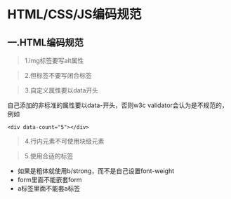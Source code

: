 # HTML/CSS/JS编码规范

## 一.HTML编码规范

>1.img标签要写alt属性

>2.但标签不要写闭合标签

>3.自定义属性要以data开头

自己添加的非标准的属性要以data-开头，否则w3c validator会认为是不规范的，例如

```
<div data-count="5"></div>
```


>4.行内元素不可使用块级元素

>5.使用合适的标签
* 如果是粗体就使用b/strong，而不是自己设置font-weight
* form里面不能嵌套form
* a标签里面不能套a标签


